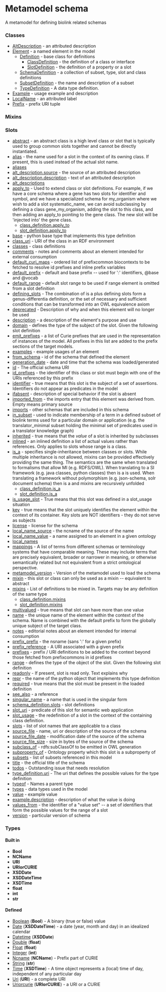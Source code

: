 # Metamodel schema


A metamodel for defining biolink related schemas

### Classes

 * [AltDescription](AltDescription.md) - an attributed description
 * [Element](Element.md) - a named element in the model
    * [Definition](Definition.md) - base class for definitions
       * [ClassDefinition](ClassDefinition.md) - the definition of a class or interface
       * [SlotDefinition](SlotDefinition.md) - the definition of a property or a slot
    * [SchemaDefinition](SchemaDefinition.md) - a collection of subset, type, slot and class definitions
    * [SubsetDefinition](SubsetDefinition.md) - the name and description of a subset
    * [TypeDefinition](TypeDefinition.md) - A data type definition.
 * [Example](Example.md) - usage example and description
 * [LocalName](LocalName.md) - an attributed label
 * [Prefix](Prefix.md) - prefix URI tuple
### Mixins

### Slots

 * [abstract](abstract.md) - an abstract class is a high level class or slot that is typically used to group common slots together and cannot be directly instantiated.
 * [alias](alias.md) - the name used for a slot in the context of its owning class.  If present, this is used instead of the actual slot name.
 * [aliases](aliases.md)
 * [alt_description.source](alt_description_source.md) - the source of an attributed description
 * [alt_description.description](alt_description_text.md) - text of an attributed description
 * [alt_descriptions](alt_descriptions.md)
 * [apply_to](apply_to.md) - Used to extend class or slot definitions. For example, if we have a core schema where a gene has two slots for identifier and symbol, and we have a specialized schema for my_organism where we wish to add a slot systematic_name, we can avoid subclassing by defining a class gene_my_organism, adding the slot to this class, and then adding an apply_to pointing to the gene class. The new slot will be 'injected into' the gene class.
    * [class_definition.apply_to](class_definition_apply_to.md)
    * [slot_definition.apply_to](slot_definition_apply_to.md)
 * [base](base.md) - python base type that implements this type definition
 * [class_uri](class_uri.md) - URI of the class in an RDF environment
 * [classes](classes.md) - class definitions
 * [comments](comments.md) - notes and comments about an element intended for external consumption
 * [default_curi_maps](default_curi_maps.md) - ordered list of prefixcommon biocontexts to be fetched to resolve id prefixes and inline prefix variables
 * [default_prefix](default_prefix.md) - default and base prefix -- used for ':' identifiers, @base and @vocab
 * [default_range](default_range.md) - default slot range to be used if range element is omitted from a slot definition
 * [defining_slots](defining_slots.md) - The combination of is a plus defining slots form a genus-differentia definition, or the set of necessary and sufficient conditions that can be transformed into an OWL equivalence axiom
 * [deprecated](deprecated.md) - Description of why and when this element will no longer be used
 * [description](description.md) - a description of the element's purpose and use
 * [domain](domain.md) - defines the type of the subject of the slot.  Given the following slot definition
 * [emit_prefixes](emit_prefixes.md) - a list of Curie prefixes that are used in the representation of instances of the model.  All prefixes in this list are added to the prefix sections of the target models.
 * [examples](examples.md) - example usages of an element
 * [from_schema](from_schema.md) - id of the schema that defined the element
 * [generation_date](generation_date.md) - date and time that the schema was loaded/generated
 * [id](id.md) - The official schema URI
 * [id_prefixes](id_prefixes.md) - the identifier of this class or slot must begin with one of the URIs referenced by this prefix
 * [identifier](identifier.md) - true means that this slot is the subject of a set of assertions.  Identifiers do not appear as predicates in the model
 * [ifabsent](ifabsent.md) - description of special behavior if the slot is absent
 * [imported_from](imported_from.md) - the imports entry that this element was derived from.  Empty means primary source
 * [imports](imports.md) - other schemas that are included in this schema
 * [in_subset](in_subset.md) - used to indicate membership of a term in a defined subset of biolink terms used for a particular domain or application (e.g. the translator_minimal subset holding the minimal set of predicates used in a translator knowledge graph)
 * [inherited](inherited.md) - true means that the *value* of a slot is inherited by subclasses
 * [inlined](inlined.md) - an inlined definition a list of actual values rather than references.  Only applies to slots whose range is a class.
 * [is_a](is_a.md) - specifies single-inheritance between classes or slots. While multiple inheritance is not allowed, mixins can be provided effectively providing the same thing. The semantics are the same when translated to formalisms that allow MI (e.g. RDFS/OWL). When translating to a SI framework (e.g. java classes, python classes) then is a is used. When translating a framework without polymorphism (e.g. json-schema, solr document schema) then is a and mixins are recursively unfolded
    * [class_definition.is_a](class_definition_is_a.md)
    * [slot_definition.is_a](slot_definition_is_a.md)
 * [is_usage_slot](is_usage_slot.md) - True means that this slot was defined in a slot_usage situation
 * [key](key.md) - true means that the slot uniquely identifies the element within the context of its container.  Key slots are NOT identifiers - they do not serve as subjects
 * [license](license.md) - license for the schema
 * [local_name_source](local_name_source.md) - the ncname of the source of the name
 * [local_name_value](local_name_value.md) - a name assigned to an element in a given ontology
 * [local_names](local_names.md)
 * [mappings](mappings.md) - A list of terms from different schemas or terminology systems that have comparable meaning. These may include terms that are precisely equivalent, broader or narrower in meaning, or otherwise semantically related but not equivalent from a strict ontological perspective.
 * [metamodel_version](metamodel_version.md) - Version of the metamodel used to load the schema
 * [mixin](mixin.md) - this slot or class can only be used as a mixin -- equivalent to abstract
 * [mixins](mixins.md) - List of definitions to be mixed in. Targets may be any definition of the same type
    * [class_definition.mixins](class_definition_mixins.md)
    * [slot_definition.mixins](slot_definition_mixins.md)
 * [multivalued](multivalued.md) - true means that slot can have more than one value
 * [name](name.md) - the unique name of the element within the context of the schema.  Name is combined with the default prefix to form the globally unique subject of the target class.
 * [notes](notes.md) - editorial notes about an element intended for internal consumption
 * [prefix_prefix](prefix_prefix.md) - the nsname (sans ':' for a given prefix)
 * [prefix_reference](prefix_reference.md) - A URI associated with a given prefix
 * [prefixes](prefixes.md) - prefix / URI definitions to be added to the context beyond those fetched from prefixcommons in id prefixes
 * [range](range.md) - defines the type of the object of the slot.  Given the following slot definition
 * [readonly](readonly.md) - If present, slot is read only.  Text explains why
 * [repr](repr.md) - the name of the python object that implements this type definition
 * [required](required.md) - true means that the slot must be present in the loaded definition
 * [see_also](see_also.md) - a reference
 * [singular_name](singular_name.md) - a name that is used in the singular form
 * [schema_definition.slots](slot_definitions.md) - slot definitions
 * [slot_uri](slot_uri.md) - predicate of this slot for semantic web application
 * [slot_usage](slot_usage.md) - the redefinition of a slot in the context of the containing class definition.
 * [slots](slots.md) - list of slot names that are applicable to a class
 * [source_file](source_file.md) - name, uri or description of the source of the schema
 * [source_file_date](source_file_date.md) - modification date of the source of the schema
 * [source_file_size](source_file_size.md) - size in bytes of the source of the schema
 * [subclass_of](subclass_of.md) - rdfs:subClassOf to be emitted in OWL generation
 * [subproperty_of](subproperty_of.md) - Ontology property which this slot is a subproperty of
 * [subsets](subsets.md) - list of subsets referenced in this model
 * [title](title.md) - the official title of the schema
 * [todos](todos.md) - Outstanding issue that needs resolution
 * [type_definition.uri](type_uri.md) - The uri that defines the possible values for the type definition
 * [typeof](typeof.md) - Names a parent type
 * [types](types.md) - data types used in the model
 * [value](value.md) - example value
 * [example.description](value_description.md) - description of what the value is doing
 * [values_from](values_from.md) - the identifier of a "value set" -- a set of identifiers that form the possible values for the range of a slot
 * [version](version.md) - particular version of schema
### Types

#### Built in

 * **Bool**
 * **NCName**
 * **URI**
 * **URIorCURIE**
 * **XSDDate**
 * **XSDDateTime**
 * **XSDTime**
 * **float**
 * **int**
 * **str**
#### Defined

 * [Boolean](Boolean.md)  (**Bool**)  - A binary (true or false) value
 * [Date](Date.md)  (**XSDDateTime**)  - a date (year, month and day) in an idealized calendar
 * [Datetime](Datetime.md)  (**XSDDate**) 
 * [Double](Double.md)  (**float**) 
 * [Float](Float.md)  (**float**) 
 * [Integer](Integer.md)  (**int**) 
 * [Ncname](Ncname.md)  (**NCName**)  - Prefix part of CURIE
 * [String](String.md)  (**str**) 
 * [Time](Time.md)  (**XSDTime**)  - A time object represents a (local) time of day, independent of any particular day
 * [Uri](Uri.md)  (**URI**)  - a complete URI
 * [Uriorcurie](Uriorcurie.md)  (**URIorCURIE**)  - a URI or a CURIE

